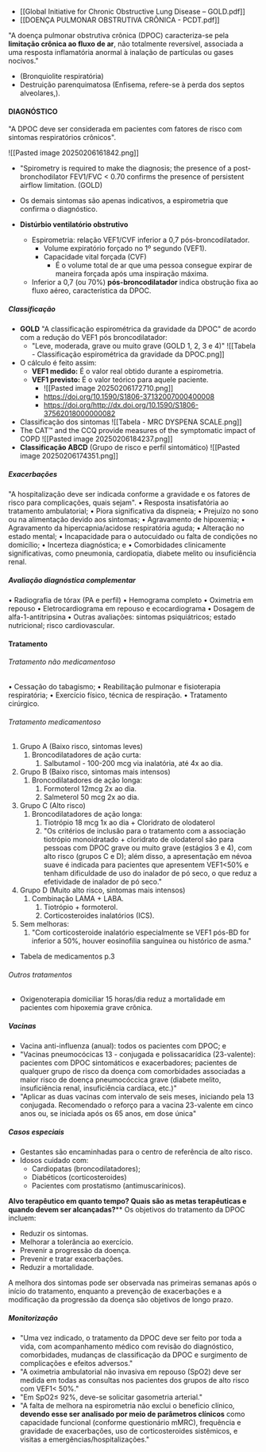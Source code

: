 - [[Global Initiative for Chronic Obstructive Lung Disease – GOLD.pdf]]
- [[DOENÇA PULMONAR OBSTRUTIVA CRÔNICA - PCDT.pdf]]

"A doença pulmonar obstrutiva crônica (DPOC) caracteriza-se pela **limitação crônica ao fluxo de ar**, não totalmente reversível, associada a uma resposta inflamatória anormal à inalação de partículas ou gases nocivos."
- (Bronquiolite respiratória) 
- Destruição parenquimatosa (Enfisema, refere-se à perda dos septos alveolares,).
#### DIAGNÓSTICO

"A DPOC deve ser considerada em pacientes com fatores de risco com sintomas respiratórios crônicos". 

![[Pasted image 20250206161842.png]]
- "Spirometry is required to make the diagnosis; the presence of a post-bronchodilator FEV1/FVC < 0.70 confirms the presence of persistent airflow limitation. (GOLD)
- Os demais sintomas são apenas indicativos, a espirometria que confirma o diagnóstico. 

- **Distúrbio ventilatório obstrutivo**
	- Espirometria: relação VEF1/CVF inferior a 0,7 pós-broncodilatador. 
		- Volume expiratório forçado no 1º segundo (VEF1). 
		- Capacidade vital forçada (CVF)
			- É o volume total de ar que uma pessoa consegue expirar de maneira forçada após uma inspiração máxima.
	- Inferior a 0,7 (ou 70%) **pós-broncodilatador** indica obstrução fixa ao fluxo aéreo, característica da DPOC.
##### Classificação 
- **GOLD** "A classificação espirométrica da gravidade da DPOC" de acordo com a redução do VEF1 pós broncodilatador: 
	- "Leve, moderada, grave ou muito grave (GOLD 1, 2, 3 e 4)"
![[Tabela - Classificação espirométrica da gravidade da DPOC.png]]
- O cálculo é feito assim: 
	- **VEF1 medido:** É o valor real obtido durante a espirometria.
	- **VEF1 previsto:** É o valor teórico para aquele paciente.
		- ![[Pasted image 20250206172710.png]]
		- https://doi.org/10.1590/S1806-37132007000400008
		- https://doi.org/http://dx.doi.org/10.1590/S1806-37562018000000082
- Classificação dos sintomas 
![[Tabela - MRC DYSPENA SCALE.png]]
- The CAT™ and the CCQ provide measures of the symptomatic impact of COPD
![[Pasted image 20250206184237.png]]
- **Classificação ABCD** (Grupo de risco e perfil sintomático)
![[Pasted image 20250206174351.png]]
##### Exacerbações 
"A hospitalização deve ser indicada conforme a gravidade e os fatores de risco para complicações, quais sejam". 
• Resposta insatisfatória ao tratamento ambulatorial; 
• Piora significativa da dispneia; 
• Prejuízo no sono ou na alimentação devido aos sintomas; 
• Agravamento de hipoxemia; 
• Agravamento da hipercapnia/acidose respiratória aguda; 
• Alteração no estado mental; 
• Incapacidade para o autocuidado ou falta de condições no domicílio; 
• Incerteza diagnóstica; e 
• Comorbidades clinicamente significativas, como pneumonia, cardiopatia, diabete melito ou insuficiência renal.
##### Avaliação diagnóstica complementar
• Radiografia de tórax (PA e perfil) 
• Hemograma completo
• Oximetria em repouso 
• Eletrocardiograma em repouso e ecocardiograma 
• Dosagem de alfa-1-antitripsina 
• Outras avaliações: sintomas psiquiátricos; estado nutricional; risco cardiovascular.
#### Tratamento 
###### Tratamento não medicamentoso 
• Cessação do tabagismo; 
• Reabilitação pulmonar e fisioterapia respiratória; 
• Exercício físico, técnica de respiração. 
• Tratamento cirúrgico.
###### Tratamento medicamentoso
1. Grupo A (Baixo risco, sintomas leves)
	1. Broncodilatadores de ação curta: 
		1. Salbutamol - 100-200 mcg via inalatória, até 4x ao dia. 
2. Grupo B (Baixo risco, sintomas mais intensos)
	1. Broncodilatadores de ação longa: 
		1. Formoterol 12mcg 2x ao dia. 
		2. Salmeterol 50 mcg 2x ao dia. 
3. Grupo C (Alto risco)
	1. Broncodilatadores de ação longa:
		1. Tiotrópio 18 mcg 1x ao dia + Cloridrato de olodaterol
		2. "Os critérios de inclusão para o tratamento com a associação tiotrópio monoidratado + cloridrato de olodaterol são para pessoas com DPOC grave ou muito grave (estágios 3 e 4), com alto risco (grupos C e D); além disso, a apresentação em névoa suave é indicada para pacientes que apresentem VEF1<50% e tenham dificuldade de uso do inalador de pó seco, o que reduz a efetividade de inalador de pó seco."
4. Grupo D (Muito alto risco, sintomas mais intensos)
	1. Combinação LAMA + LABA. 
		1. Tiotrópio + formoterol. 
		2. Corticosteroides inalatórios (ICS). 
5. Sem melhoras: 
	1. "Com corticosteroide inalatório especialmente se VEF1 pós-BD for inferior a 50%, houver eosinofilia sanguínea ou histórico de asma."
- Tabela de medicamentos p.3
###### Outros tratamentos
- Oxigenoterapia domiciliar 15 horas/dia reduz a mortalidade em pacientes com hipoxemia grave crônica.
##### Vacinas
- Vacina anti-influenza (anual): todos os pacientes com DPOC; e
- "Vacinas pneumocócicas 13 - conjugada e polissacarídica (23-valente): pacientes com DPOC sintomáticos e exacerbadores; pacientes de qualquer grupo de risco da doença com comorbidades associadas a maior risco de doença pneumocóccica grave (diabete melito, insuficiência renal, insuficiência cardíaca, etc.)"
- "Aplicar as duas vacinas com intervalo de seis meses, iniciando pela 13 conjugada. Recomendado o reforço para a vacina 23-valente em cinco anos ou, se iniciada após os 65 anos, em dose única"
##### Casos especiais 
- Gestantes são encaminhadas para o centro de referência de alto risco. 
- Idosos cuidado com: 
	- Cardiopatas (broncodilatadores);
	- Diabéticos (corticosteroides)
	- Pacientes com prostatismo (antimuscarínicos).

**Alvo terapêutico em quanto tempo? Quais são as metas terapêuticas e quando devem ser alcançadas?****
Os objetivos do tratamento da DPOC incluem:
- Reduzir os sintomas.
- Melhorar a tolerância ao exercício.
- Prevenir a progressão da doença.
- Prevenir e tratar exacerbações.
- Reduzir a mortalidade.

A melhora dos sintomas pode ser observada nas primeiras semanas após o início do tratamento, enquanto a prevenção de exacerbações e a modificação da progressão da doença são objetivos de longo prazo.

##### Monitorização 
- "Uma vez indicado, o tratamento da DPOC deve ser feito por toda a vida, com acompanhamento médico com revisão do diagnóstico, comorbidades, mudanças de classificação da DPOC e surgimento de complicações e efeitos adversos."
- "A oximetria ambulatorial não invasiva em repouso (SpO2) deve ser medida em todas as consultas nos pacientes dos grupos de alto risco com VEF1< 50%."
- "Em SpO2≤ 92%, deve-se solicitar gasometria arterial."
- "A falta de melhora na espirometria não exclui o benefício clínico, **devendo esse ser analisado por meio de parâmetros clínicos** como capacidade funcional (conforme questionário mMRC), frequência e gravidade de exacerbações, uso de corticosteroides sistêmicos, e visitas a emergências/hospitalizações."